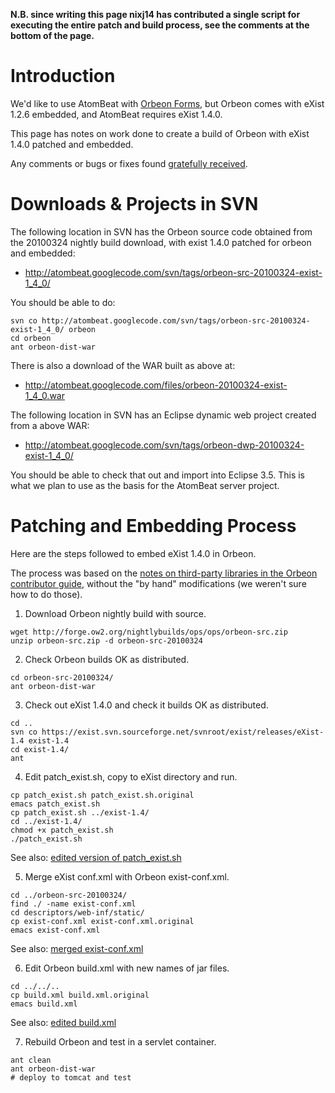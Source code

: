 **N.B. since writing this page nixj14 has contributed a single script for executing the entire patch and build process, see the comments at the bottom of the page.**

# Introduction #

We'd like to use AtomBeat with [Orbeon Forms](http://www.orbeon.com/), but Orbeon comes with eXist 1.2.6 embedded, and AtomBeat requires eXist 1.4.0.

This page has notes on work done to create a build of Orbeon with eXist 1.4.0 patched and embedded.

Any comments or bugs or fixes found [gratefully received](mailto:alimanfoo@gmail.com).

# Downloads & Projects in SVN #

The following location in SVN has the Orbeon source code obtained from the 20100324 nightly build download, with exist 1.4.0 patched for orbeon and embedded:

  * http://atombeat.googlecode.com/svn/tags/orbeon-src-20100324-exist-1_4_0/

You should be able to do:

```
svn co http://atombeat.googlecode.com/svn/tags/orbeon-src-20100324-exist-1_4_0/ orbeon
cd orbeon
ant orbeon-dist-war
```

There is also a download of the WAR built as above at:

  * http://atombeat.googlecode.com/files/orbeon-20100324-exist-1_4_0.war

The following location in SVN has an Eclipse dynamic web project created from a above WAR:

  * http://atombeat.googlecode.com/svn/tags/orbeon-dwp-20100324-exist-1_4_0/

You should be able to check that out and import into Eclipse 3.5. This is what we plan to use as the basis for the AtomBeat server project.

# Patching and Embedding Process #

Here are the steps followed to embed eXist 1.4.0 in Orbeon.

The process was based on the [notes on third-party libraries in the Orbeon contributor guide](http://wiki.orbeon.com/forms/doc/contributor-guide/third-party-java-libraries#TOC-eXist), without the "by hand" modifications (we weren't sure how to do those).

1. Download Orbeon nightly build with source.

```
wget http://forge.ow2.org/nightlybuilds/ops/ops/orbeon-src.zip
unzip orbeon-src.zip -d orbeon-src-20100324
```

2. Check Orbeon builds OK as distributed.

```
cd orbeon-src-20100324/
ant orbeon-dist-war 
```

3. Check out eXist 1.4.0 and check it builds OK as distributed.

```
cd ..
svn co https://exist.svn.sourceforge.net/svnroot/exist/releases/eXist-1.4 exist-1.4
cd exist-1.4/
ant
```

4. Edit patch\_exist.sh, copy to eXist directory and run.

```
cp patch_exist.sh patch_exist.sh.original
emacs patch_exist.sh
cp patch_exist.sh ../exist-1.4/
cd ../exist-1.4/
chmod +x patch_exist.sh 
./patch_exist.sh 
```

See also: [edited version of patch\_exist.sh](http://atombeat.googlecode.com/svn/tags/orbeon-src-20100324-exist-1_4_0/patch_exist.sh)

5. Merge eXist conf.xml with Orbeon exist-conf.xml.

```
cd ../orbeon-src-20100324/
find ./ -name exist-conf.xml
cd descriptors/web-inf/static/
cp exist-conf.xml exist-conf.xml.original
emacs exist-conf.xml
```

See also: [merged exist-conf.xml](http://atombeat.googlecode.com/svn/tags/orbeon-src-20100324-exist-1_4_0/descriptors/web-inf/static/exist-conf.xml)

6. Edit Orbeon build.xml with new names of jar files.

```
cd ../../..
cp build.xml build.xml.original
emacs build.xml
```

See also: [edited build.xml](http://atombeat.googlecode.com/svn/tags/orbeon-src-20100324-exist-1_4_0/build.xml)

7. Rebuild Orbeon and test in a servlet container.

```
ant clean
ant orbeon-dist-war 
# deploy to tomcat and test
```